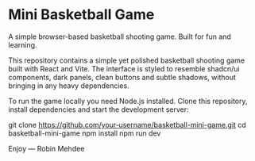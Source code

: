 # Mini Basketball Game

A simple browser-based basketball shooting game. Built for fun and learning.

This repository contains a simple yet polished basketball shooting game built with React and Vite. The interface is styled to resemble shadcn/ui components, dark panels, clean buttons and subtle shadows, without bringing in any heavy dependencies.

To run the game locally you need Node.js installed. Clone this repository, install dependencies and start the development server:

git clone https://github.com/your‑username/basketball-mini-game.git
cd basketball-mini-game
npm install
npm run dev

Enjoy
—
Robin Mehdee
